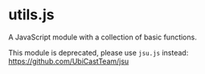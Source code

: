 # utils.js

A JavaScript module with a collection of basic functions.

This module is deprecated, please use `jsu.js` instead:
https://github.com/UbiCastTeam/jsu
